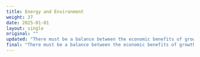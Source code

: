 ```yaml
---
title: Energy and Environment
weight: 37
date: 2025-01-01
layout: single
original: ""
updated: "There must be a balance between the economic benefits of growth and a healthy environment. Market forces **and quality of life** should be considered when managing environmental issues. **Societal participation based on individual environmental impacts must be prohibited. We believe in informed and dispassionate discussions on the scientific processes including empirical, measurable, and objective facts that influence complex public policy. We do not support energy policies based on political trends and propagandized environmental language for corporate advantages or global agendas. (Utah Constitution: Article I, Sections 1 & 7; Article VI, Section 28)**"
final: "There must be a balance between the economic benefits of growth and a healthy environment. Market forces and quality of life should be considered when managing environmental issues. Societal participation based on individual environmental impacts must be prohibited. We believe in informed and dispassionate discussions on the scientific processes including empirical, measurable, and objective facts that influence complex public policy. We do not support energy policies based on political trends and propagandized environmental language for corporate advantages or global agendas. (Utah Constitution: Article I, Sections 1 & 7; Article VI, Section 28)"
---
```

